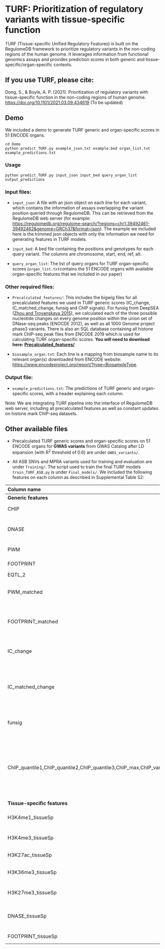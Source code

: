 # TURF: Prioritization of regulatory variants with tissue-specific function

TURF (Tissue-specific Unified Regulatory Features) is built on the RegulomeDB framework to prioritize regulatory variants in the non-coding regions of the human genome. It leverages information from functional genomics assays and provides prediction scores in both generic and tissue-specific/organ-specific contexts.

## If you use TURF, please cite:

Dong, S., & Boyle, A. P. (2021). Prioritization of regulatory variants with tissue-specific function in the non-coding regions of human genome. https://doi.org/10.1101/2021.03.09.434619 (To be updated)

## Demo

We included a demo to generate TURF generic and organ-specific scores in 51 ENCODE organs.

```
cd Demo
python predict_TURF.py example_json.txt example.bed organ_list.txt example_predictions.txt
```

### Usage
```
python predict_TURF.py input_json input_bed query_organ_list output_predictions
```

### Input files:
* ```input_json```: A file with an json object on each line for each variant, which contains the information of assays overlapping the variant position queried through RegulomeDB. This can be retrieved from the RegulomeDB web server (for example: https://regulomedb.org/regulome-search/?regions=chr1:39492461-39492462&genome=GRCh37&format=json). The example we included here is the trimmed json objects with only the information we need for generating features in TURF models.

* ```input_bed```: A bed file containing the positions and genotypes for each query variant. The columns are chromosome, start, end, ref, alt.

* ```query_organ_list```: The list of query organs for TURF organ-specific scores (```organ_list.txt```contains the 51 ENCODE organs with available organ-specific features that we included in our paper)

### Other required files:
* ```Precalculated_features/```: This includes the bigwig files for all precalculated features we used in TURF generic scores (IC_change, IC_matched_change, funsig and ChIP signals). For funsig from DeepSEA ([Zhou and Troyanskaya 2015](https://www.nature.com/articles/nmeth.3547)), we calculated each of the three possible nucleotide changes on every genome position within the union set of DNase-seq peaks (ENOCDE 2012), as well as all 1000 Genome project phase3 variants. There is also an SQL database containing all histone mark ChIP-seq peak files from ENCODE 2019 which is used for calculating TURF organ-specific scores. **You will need to download here: [Precalculated_features/](https://drive.google.com/drive/folders/11cFBCjvHniwsY5fO17jHxj_GcOa-llaJ?usp=sharing)**

* ```biosample_organ.txt```: Each line is a mapping from biosample name to its relevant organ(s) downloaded from ENCODE website: https://www.encodeproject.org/report/?type=BiosampleType.

### Output file:
* ```example_predictions.txt```: The predictions of TURF generic and organ-specific scores, with a header explaining each column.

Note: We are integrating TURF pipeline into the interface of RegulomeDB web server, including all precalculated features as well as constant updates on histone mark ChIP-seq datasets.

## Other available files
* Precalculated TURF generic scores and organ-specific scores on 51 ENCODE organs for **GWAS variants** from GWAS Catalog after LD expansion (with R<sup>2</sup> threshold of 0.6) are under `GWAS_variants/`.

* All ASB SNVs and MPRA variants used for training and evaluation are under `Training/`. The script used to train the final TURF models `train_TURF_ASB.py` is under `Final_models/`. We included the following features on each column as described in Supplemental Table S2:


| Column name       | Description |
| :----------- | :----------- |
| **Generic features** ||
| CHIP      | TF binding sites from ChIP-seq|
| DNASE   | DNase I hypersensitive sites from DNase-seq|
| PWM   | TF motifs from PWM matching|
| FOOTPRINT   | DNase footprints|
| EQTL_2   |eQTLs|
| PWM_matched   | DNase footprints with matched TF ChIP-seq peaks|
| FOOTPRINT_matched | TF motifs from PWM matching with matched TF ChIP-seq peaks|
| IC_change | Information content change of two alleles in PWM matching|
| IC_matched_change | Information content change of two alleles in PWM matching with matched TF ChIP-seq peaks        |
| funsig |Functional significance score from [DeepSEA](https://www.nature.com/articles/nmeth.3547)      |
| ChIP_quantile1,ChIP_quantile2,ChIP_quantile3,ChIP_max,ChIP_var   |Quantiles (25%,50%,75% and 100%) and variance of ChIP-seq signals across all available ChIP-seq experiments from ENCODE       |
| **Tissue-specific features** ||
|H3K4me1_tissueSp|H3K4me1 peaks from ChIP-seq|
|H3K4me3_tissueSp|H3K4me3 peaks from ChIP-seq|
|H3K27ac_tissueSp|H3K27ac peaks from ChIP-seq|
|H3K36me3_tissueSp|H3K36me3 peaks from ChIP-seq|
|H3K27me3_tissueSp|H3K27me3 peaks from ChIP-seq|
|DNASE_tissueSp|DNase I hypersensitive sites from DNase-seq|
|FOOTPRINT_tissueSp|DNase footprints|
